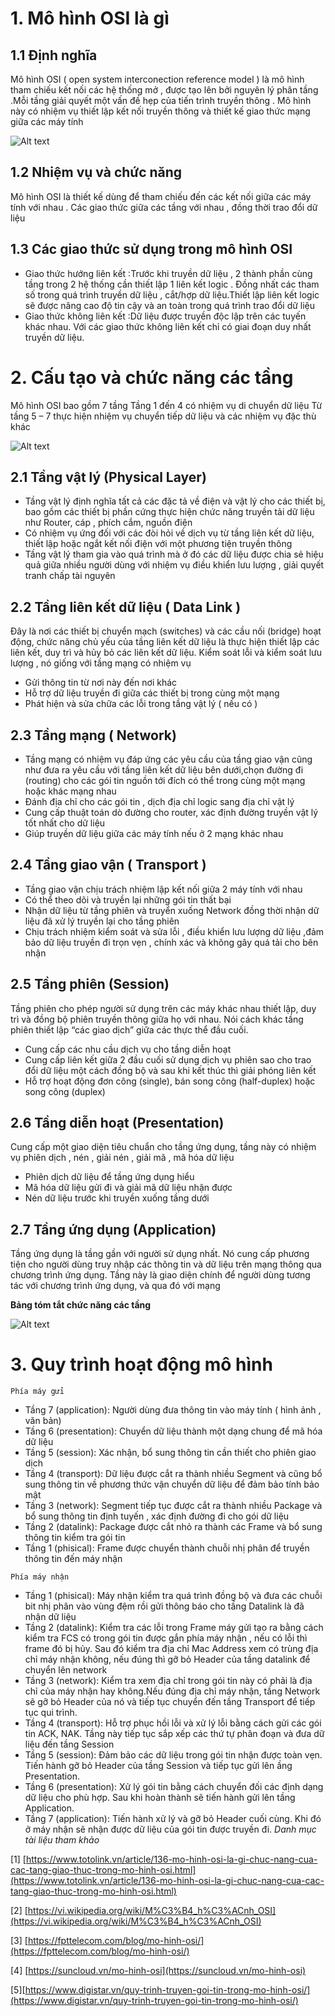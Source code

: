 # 1. Mô hình OSI là gì
## 1.1 Định nghĩa
<p> Mô hình OSI ( open system interconection reference model ) là mô hình tham chiếu kết nối các hệ thống mở , được tạo lên bởi nguyên lý phân tầng .Mỗi tầng giải quyết một vấn đề hẹp của tiến trình truyền thông . Mô hình này có nhiệm vụ thiết lập kết nối truyền thông và thiết kế giao thức mạng giữa các máy tính <p>

![Alt text](../imgs/mohinhosilagichucnangcuacactanggiaothuctrongmohinhosi.png)

## 1.2 Nhiệm vụ và chức năng
<p> Mô hình OSI là thiết kế dùng để tham chiếu đến các kết nối giữa các máy tính với nhau . Các giao thức giữa các tầng với nhau , đồng thời trao đổi dữ liệu <p>

## 1.3 Các giao thức sử dụng trong mô hình OSI
- Giao thức hướng liên kết :Trước khi truyền dữ liệu , 2 thành phần cùng tầng trong 2 hệ thống cần thiết lập 1 liên kết logic . Đồng nhất các tham số trong quá trình truyền dữ liệu , cắt/hợp dữ liệu.Thiết lập liên kết logic sẽ được nâng cao độ tin cậy và an toàn trong quá trình trao đổi dữ liệu
- Giao thức không liên kết :Dữ liệu được truyền độc lập trên các tuyến khác nhau. Với các giao thức không liên kết chỉ có giai đoạn duy nhất truyền dữ liệu.

# 2. Cấu tạo và chức năng các tầng
Mô hình OSI bao gồm 7 tầng
Tầng 1 đến 4 có nhiệm vụ di chuyển dữ liệu
Từ tầng 5 – 7 thực hiện nhiệm vụ chuyển tiếp dữ liệu và các nhiệm vụ đặc thù khác 

![Alt text](../imgs/OSI_Model_v1.svg.png)    

## 2.1 Tầng vật lý (Physical Layer)
- Tầng vật lý định nghĩa tất cả các đặc tả về điện và vật lý cho các thiết bị, bao gồm các thiết bị phần cứng thực hiện chức năng truyền tải dữ liệu như Router, cáp , phích cắm, nguồn điện
- Có nhiệm vụ ứng đối với các đòi hỏi về dịch vụ từ tầng liên kết dữ liệu, thiết lập hoặc ngắt kết nối điện với một phương tiện truyền thông
- Tầng vật lý tham gia vào quá trình mà ở đó các dữ liệu được chia sẻ hiệu quả giữa nhiều người dùng với nhiệm vụ điều khiển lưu lượng , giải quyết tranh chấp tài nguyên 

## 2.2 Tầng liên kết dữ liệu ( Data Link )
Đây là nơi các thiết bị chuyển mạch (switches) và các cầu nối (bridge) hoạt động, chức năng chủ yếu của tầng liên kết dữ liệu là thực hiện thiết lập các liên kết, duy trì và hủy bỏ các liên kết dữ liệu. Kiểm soát lỗi và kiểm soát lưu lượng , nó giống với tầng mạng có nhiệm vụ
- Gửi thông tin từ nơi này đến nơi khác
- Hỗ trợ dữ liệu truyền đi giữa các thiết bị trong cùng một mạng
- Phát hiện và sửa chữa các lỗi trong tầng vật lý ( nếu có )

## 2.3 Tầng mạng ( Network)
- Tầng mạng có nhiệm vụ đáp ứng các yêu cầu của tầng giao vận cũng như đưa ra yêu cầu với tầng liên kết dữ liệu bên dưới,chọn đường đi (routing) cho các gói tin nguồn tới đích có thể trong cùng một mạng hoặc khác mạng nhau
- Đánh địa chỉ cho các gói tin , dịch địa chỉ logic sang địa chỉ vật lý
- Cung cấp thuật toán dò đường cho router, xác định đường truyền vật lý tốt nhất cho dữ liệu
- Giúp truyền dữ liệu giữa các máy tính nếu ở 2 mạng khác nhau 

## 2.4 Tầng giao vận ( Transport )
- Tầng giao vận chịu trách nhiệm lập kết nối giữa 2 máy tính với nhau 
- Có thể theo dõi và truyền lại những gói tin thất bại 
- Nhận dữ liệu từ tầng phiên và truyển xuống Network đồng thời nhận dữ liệu đã xử lý truyền lại cho tầng phiên 
- Chịu trách nhiệm kiểm soát và sửa lỗi , điều khiển lưu lượng dữ liệu ,đảm bảo dữ liệu truyền đi trọn vẹn , chính xác và không gây quá tải cho bên nhận

## 2.5 Tầng phiên (Session)
Tầng phiên cho phép người sử dụng trên các máy khác nhau thiết lập, duy trì và đồng bộ phiên truyền thông giữa họ với nhau. Nói cách khác tầng phiên thiết lập “các giao dịch” giữa các thực thể đầu cuối.
- Cung cấp các nhu cầu dịch vụ cho tầng diễn hoạt 
- Cung cấp liên kết giữa 2 đầu cuối sử dụng dịch vụ phiên sao cho trao đổi dữ liệu một cách đồng bộ và sau khi kết thúc thì giải phóng liên kết 
- Hỗ trợ hoạt động đơn công (single), bán song công (half-duplex) hoặc song công (duplex)

## 2.6 Tầng diễn hoạt (Presentation)
Cung cấp một giao diện tiêu chuẩn cho tầng ứng dụng, tầng này có nhiệm vụ phiên dịch , nén , giải nén , giải mã , mã hóa dữ liệu 
- Phiên dịch dữ liệu để tầng ứng dụng hiểu
- Mã hóa dữ liệu gửi đi và giải mã dữ liệu nhận được
- Nén dữ liệu trước khi truyền xuống tầng dưới

## 2.7 Tầng ứng dụng (Application)
Tầng ứng dụng là tầng gần với người sử dụng nhất. Nó cung cấp phương tiện cho người dùng truy nhập các thông tin và dữ liệu trên mạng thông qua chương trình ứng dụng. Tầng này là giao diện chính để người dùng tương tác với chương trình ứng dụng, và qua đó với mạng

**Bảng tóm tắt chức năng các tầng**

![Alt text](../imgs/ttmh.png)

# 3. Quy trình hoạt động mô hình 
``Phía máy gửi`` 
- Tầng 7 (application): Người dùng đưa thông tin vào máy tính ( hình ảnh , văn bản)
- Tầng 6 (presentation): Chuyển dữ liệu thành một dạng chung để mã hóa dữ liệu
- Tầng 5 (session): Xác nhận, bổ sung thông tin cần thiết cho phiên giao dịch
- Tầng 4 (transport): Dữ liệu được cắt ra thành nhiều Segment và cũng bổ sung thông tin về phương thức vận chuyển dữ liệu để đảm bảo tính bảo mật 
- Tầng 3 (network): Segment tiếp tục được cắt ra thành nhiều Package và bổ sung thông tin định tuyến , xác định đường đi cho gói dữ liệu
- Tầng 2 (datalink): Package được cắt nhỏ ra thành các Frame và bổ sung thông tin kiểm tra gói tin 
- Tầng 1 (phisical): Frame được chuyển thành chuỗi nhị phân để truyền thông tin đến máy nhận 

``Phía máy nhận``
- Tầng 1 (phisical): Máy nhận kiểm tra quá trình đồng bộ và đưa các chuỗi bit nhị phân vào vùng đệm rồi gửi thông báo cho tầng Datalink là đã nhận dữ liệu
- Tầng 2 (datalink): Kiểm tra các lỗi trong Frame máy gửi tạo ra bằng cách kiểm tra FCS có trong gói tin được gắn phía máy nhận , nếu có lỗi thì frame đó bị hủy. Sau đó kiểm tra địa chỉ Mac Address xem có trùng địa chỉ máy nhận không, nếu đúng thì gỡ bỏ Header của tầng datalink để chuyển lên network
- Tầng 3 (network): Kiểm tra xem địa chỉ trong gói tin này có phải là địa chỉ của máy nhận hay không.Nếu đúng địa chỉ máy nhận, tầng Network sẽ gỡ bỏ Header của nó và tiếp tục chuyển đến tầng Transport để tiếp tục qui trình.
- Tầng 4 (transport): Hỗ trợ phục hồi lỗi và xử lý lỗi bằng cách gửi các gói tin ACK, NAK. Tầng này tiếp tục sắp xếp các thứ tự phân đoạn và đưa dữ liệu đến tầng Session
- Tầng 5 (session): Đảm bảo các dữ liệu trong gói tin nhận được toàn vẹn. Tiến hành gỡ bỏ Header của tầng Session và tiếp tục gửi lên ầng Presentation.
- Tầng 6 (presentation): Xử lý gói tin bằng cách chuyển đối các định dạng dữ liệu cho phù hợp. Sau khi hoàn thành sẽ tiến hành gửi lên tầng Application.
- Tầng 7 (application): Tiến hành xử lý và gỡ bỏ Header cuối cùng. Khi đó ở máy nhận sẽ nhận được dữ liệu của gói tin được truyền đi.
*Danh mục tài liệu tham khảo*

[1] [https://www.totolink.vn/article/136-mo-hinh-osi-la-gi-chuc-nang-cua-cac-tang-giao-thuc-trong-mo-hinh-osi.html](https://www.totolink.vn/article/136-mo-hinh-osi-la-gi-chuc-nang-cua-cac-tang-giao-thuc-trong-mo-hinh-osi.html)

[2] [https://vi.wikipedia.org/wiki/M%C3%B4_h%C3%ACnh_OSI](https://vi.wikipedia.org/wiki/M%C3%B4_h%C3%ACnh_OSI)

[3] [https://fpttelecom.com/blog/mo-hinh-osi/](https://fpttelecom.com/blog/mo-hinh-osi/)

[4] [https://suncloud.vn/mo-hinh-osi](https://suncloud.vn/mo-hinh-osi)

[5][https://www.digistar.vn/quy-trinh-truyen-goi-tin-trong-mo-hinh-osi/](https://www.digistar.vn/quy-trinh-truyen-goi-tin-trong-mo-hinh-osi/)